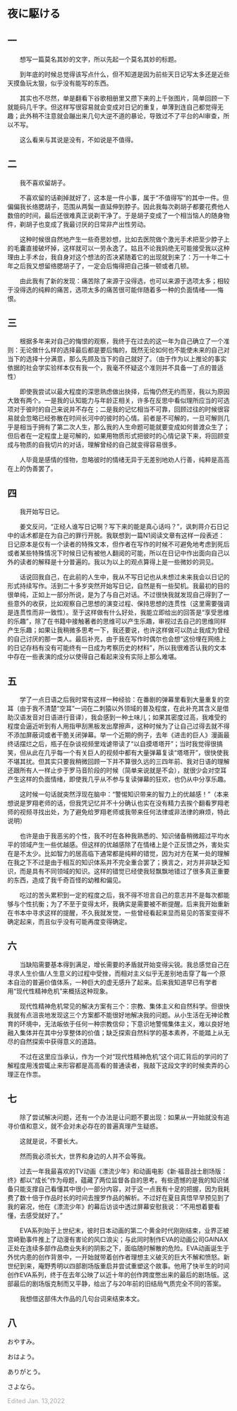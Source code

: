 **<font size=5>夜に駆ける</font>**

## 一

&emsp;&emsp;想写一篇莫名其妙的文字，所以先起一个莫名其妙的标题。

&emsp;&emsp;到年底的时候总觉得该写点什么，但不知道是因为前些天日记写太多还是近些天摸鱼玩太狠，似乎没有能写的东西。

&emsp;&emsp;其实也不尽然，单是翻看下谷歌相册里又攒下来的上千张图片，简单回顾一下就能码几千字。但这样写很容易就会变成对日记的重复，单薄到连自己都觉得无趣；此外稍不注意就会蹦出来几句大逆不道的暴论，导致过不了平台的AI审查，所以不写。

&emsp;&emsp;这么看来与其说是没有，不如说是不值得。

## 二

&emsp;&emsp;我不喜欢留胡子。

&emsp;&emsp;不喜欢留的话剃掉就好了，这本是一件小事，属于“不值得写”的其中一件。但偏偏我长络腮胡子，范围从两鬓一直延伸到脖子。因此我每次剃胡子都要花费他人数倍的时间，最后还很难真正说剃干净了。于是胡子变成了一个相当恼人的随身物件，剃胡子也变成了我最讨厌的日常非产出性劳动。

&emsp;&emsp;这种时候很自然地产生一些奇思妙想，比如去医院做个激光手术把至少脖子上的毛囊直接破坏掉，这样就可以一劳永逸了。姑且不论我妈绝无可能接受我以这种理由上手术台，我自身对这个想法的否决紧随着它的出现就到来了：万一十年二十年之后我又想留络腮胡子了，一定会后悔得把自己揍一顿或者几顿。

&emsp;&emsp;由此我有了新的发现：痛苦除了来源于没得选，也可以来源于选项太多；相较于没得选的纯粹的痛苦，选项太多的痛苦很可能伴随着多一种的负面情绪——悔恨。

## 三

&emsp;&emsp;根据多年来对自己的悔恨的观察，我终于在过去的这一年为自己确立了一个准则：无论做什么样的选择最后都是要后悔的，既然无论如何也不能使未来的自己对当下的选择十分满意，那么先顾及当下的自己就好了。（由于作为以上推论的事实依据的社会学实验样本仅有我一个，我毫不怀疑这个准则并不具备一丁点的普适性）

&emsp;&emsp;即使我尝试以最大程度的深思熟虑做出抉择，后悔仍然无约而至，我以为原因大致有两个。一是我的认知能力与年龄正相关，许多在反思中看似理所应当的可选项对于彼时的自己来说并不存在；二是我的记忆相当不可靠，回顾过往的时候很容易就会忽略已经弥散在时间长河中的彼时的心情。前者是不可解的，一旦可解则几乎是相当于拥有了第二次人生，那么我的人生命题可能就要变成如何普渡众生了；但后者在一定程度上是可解的，如果用物质形式把彼时的心情记录下来，将回顾变成与物质的自我切片的对话，理解曾经的自己就变得容易很多。

&emsp;&emsp;人毕竟是感情的怪物，忽略彼时的情绪无异于无差别地劝人行善，纯粹是高高在上的伪善罢了。

## 四

&emsp;&emsp;我开始写日记。

&emsp;&emsp;姜文反问，“正经人谁写日记啊？写下来的能是真心话吗？”，讽刺蒋介石日记中的话术都是在为自己的罪行开脱。我联想到一篇N1阅读文章有这样一段表述：日记原本是仅有一个读者的特殊文本，但作者在写作的时候不可避免地考虑到死后或者某些特殊情况下时候日记有被他人翻阅的可能，所以在日记中作出面向自己以外的读者的解释是十分普遍的。我以为以上的观点算得上是一些微妙的洞见。

&emsp;&emsp;话说回我自己，在此前的人生中，我从不写日记也从未想过未来我会以日记的形式持续写作。活到二十多岁突然开始写日记，自然是有一些契机。我最初的目的很单纯，正如上一部分所说，是为了与自己对话。不过很快我就发现自己得到了一些意外的收获，比如观察自己思想的演变过程、保持思想的连贯性（这里需要强调是连贯性而非一致性）。至于这样做有什么好处，我能立即给出的回答是“享受思维的乐趣”，除了在书籍中接触著者的思维可以产生乐趣，审视过去自己的思维同样产生乐趣；如果让我稍微多思考一下，我还要说，也许这样做可以防止我成为曾经的自己讨厌的那一类人。最后补充，由于我在写作时偶尔也会想“这份埋在网络上的日记存档有没有可能终有一日成为考察历史的材料”，所以我很难否认我的文本中存在一些表演的成分以使得自己看起来没有实际上那么难堪。

## 五

&emsp;&emsp;学了一点日语之后我时常有这样一种经验：在番剧的弹幕里看到大量重复的空耳（由于我不清楚“空耳”一词在二刺猿以外领域的普及程度，在此补充其含义是借助汉语发音对日语进行音译），我会感到一种土味儿；如果其密度过高，我难受的程度会逼近听到有人用指甲刮黑板发出摩擦声，这种时候为了让自己过得去就不得不添加屏蔽词或者干脆关闭弹幕。举一个近期的例子，去年《进击的巨人》漫画最终话摆烂之后，瓶子在杂谈视频里戏谑带读了“以自摸塔塔开”；当时我觉得很搞笑，但从此在几乎每一个有关巨人的视频中都有大量弹幕复读“塔塔开”，很快使我不堪其扰。但其实只要我稍微回顾一下并不算很久远的三四年前、我对日语的理解还跟所有人一样止步于罗马音阶段的时候（简单来说就是不会），就很少会对空耳产生这样的负面情绪，即使我几乎从不参与复读弹幕的狂欢，也仍从中分享乐趣。

&emsp;&emsp;这时候一句话就突然浮现在脑中：“警惕知识带来的智力上的优越感！”（本来想说是罗翔老师的话，但我凭记忆并不十分确认也实在没有精力去挨个翻看罗翔老师的视频寻找出处，为了避免给罗翔老师或我带来任何法律或非法律的麻烦，特此说明）

&emsp;&emsp;也许是由于我恶劣的个性，我不时在各种我熟悉的、知识储备稍微超过平均水平的领域产生一些优越感。但这样的优越感除了在情绪上是个正反馈之外，害处实在是不太少。比如智力的居高临下通常都是纯粹的错觉，因为对方在某一处的理解在我之下不过是由于相互的知识体系并不完全重合罢了；换言之，对方并非缺乏知识，而是具有不同领域的知识。这样的错觉已经使我轻飘飘地错过了很多真正重要的东西，造成了我千奇百怪的幼稚和偏见。

&emsp;&emsp;吃过的苦头累积到一定的程度之后，我不得不坦言自己的意志并不是每次都能够与个性抗衡；为了不至于变得太坏，我确实是需要被不断提醒。后来我开始重新在书本中寻求这样的提醒，不久我就发觉，一些曾经看起来显而易见的答案变得不确定起来，而且似乎没有可能再度变得确定。

## 六

&emsp;&emsp;当缺陷需要基本得到满足，增长需要的矛盾就开始变得尖锐。我总感觉自己在寻求人生价值/人生意义的过程中受挫，而相对主义似乎无差别地击穿了每一个原本自治的普遍价值体系，一种巨大的虚无感升了起来。后来我知道早已有学者用“现代性精神危机”来概括这种现象。

&emsp;&emsp;现代性精神危机常见的解决方案有三个：宗教、集体主义和自然科学。但很快我就有点沮丧地发现这三个方案都不能很好地解决我的问题。从小生活在无神论教育的环境中，无法皈依于任何一种宗教信仰；下意识地警惕集体主义，难以良好地融入集体并在其中分享整体的价值；缺乏探索自然科学的基本素养，不能踏上从无尽的自然探索中获得意义的道路。

&emsp;&emsp;不过在这里应当承认，作为一个对“现代性精神危机”这个词汇背后的学问的了解程度用浅尝辄止来形容都是高高看的普通读者，我敲下这段文字的时候卖弄的心理正在作祟。

## 七

&emsp;&emsp;除了尝试解决问题，还有一个办法是让问题不要出现：如果从一开始就没有追寻价值和意义，就不会对未必存在的普遍真理产生疑惑。

&emsp;&emsp;这就是说，不要长大。

&emsp;&emsp;然而我必须长大，世界和身边的人并不会等我。

&emsp;&emsp;过去一年我最喜欢的TV动画《漂流少年》和动画电影《新·福音战士剧场版：终》都以“成长”作为母题，蕴藏了两位监督各自的思考。有些遗憾的是我的知识储备只能支撑自己看懂其中很小一部分内容，对于这一点我有十足的把握，因为我耗费了数十倍于作品时长的时间去搜罗作品的解析。不过好在夏目真悟早早预见到了我的窘况，他在《漂流少年》的幕后访谈中透过屏幕安慰我说：“不用想着要看懂，去感受就好了。”

&emsp;&emsp;EVA系列始于上世纪末，彼时日本动画的第二个黄金时代刚刚结束，业界正被宫崎勤事件推上了动漫有害论的风口浪尖；与此同时制作EVA的动画公司GAINAX正处在连续多部作品商业失利的阴影之下，面临随时解散的危险。EVA动画诞生于外忧内患的创作背景中，一开始就带着创作者理想主义破灭的巨大不解和愤怒。新世纪到来，庵野秀明以四部剧场版重启并尝试重塑这个故事。他用了快半生的时间创作EVA系列，终于在去年公映了以近十年的创作跨度憋出来的最后的剧场版。这部最后的剧场版克制而又平静，给出了与20年前的旧结局气质完全不同的答案。

&emsp;&emsp;我想借这部伟大作品的几句台词来结束本文。

## 八

おやすみ。

おはよう。

ありがとう。

さよなら。

<font color=DarkGray>Edited Jan. 13,2022</font>
